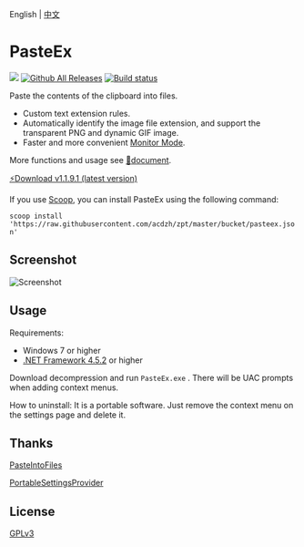 English | [中文](README_CN.md)

# PasteEx
[![](https://img.shields.io/badge/platform-windows-lightgrey.svg?style=flat-square)](https://www.microsoft.com/download/details.aspx?id=30653)
[![Github All Releases](https://img.shields.io/github/downloads/huiyadanli/PasteEx/total.svg?style=flat-square)](https://github.com/huiyadanli/PasteEx/releases)
[![Build status](https://img.shields.io/appveyor/ci/huiyadanli/pasteex.svg?style=flat-square)](https://ci.appveyor.com/project/huiyadanli/pasteex)

<!-- 
[![BuildTest PasteEx](https://github.com/huiyadanli/PasteEx/actions/workflows/PasteEx_Test.yml/badge.svg)](https://github.com/huiyadanli/PasteEx/actions/workflows/PasteEx_Test.yml) 
[![Build Status](https://img.shields.io/endpoint.svg?url=https%3A%2F%2Factions-badge.atrox.dev%2Fhuiyadanli%2FPasteEx%2Fbadge%3Fref%3Dmaster&style=flat-square&label=build)](https://actions-badge.atrox.dev/huiyadanli/PasteEx/goto?ref=master)
-->

Paste the contents of the clipboard into files.

* Custom text extension rules.
* Automatically identify the image file extension, and support the transparent PNG and dynamic GIF image.
* Faster and more convenient [Monitor Mode](https://github.com/huiyadanli/PasteEx/wiki#%E7%9B%91%E5%90%AC%E6%A8%A1%E5%BC%8F).

More functions and usage see [:blue_book:document](https://github.com/huiyadanli/PasteEx/wiki).

[:zap:Download v1.1.9.1 (latest version)](https://github.com/huiyadanli/PasteEx/releases/download/v1.1.9.1/PasteEx.v1.1.9.1.zip)

If you use [Scoop](https://github.com/lukesampson/scoop), you can install PasteEx using the following command:

`scoop install 'https://raw.githubusercontent.com/acdzh/zpt/master/bucket/pasteex.json'`

## Screenshot
![Screenshot](https://raw.githubusercontent.com/huiyadanli/PasteEx/master/Screenshot/Screenshot.png)

## Usage

Requirements:

* Windows 7 or higher
* [.NET Framework 4.5.2](https://www.microsoft.com/en-us/download/details.aspx?id=42642) or higher

Download decompression and run `PasteEx.exe` . There will be UAC prompts when adding context menus.

How to uninstall: It is a portable software. Just remove the context menu on the settings page and delete it.

## Thanks
[PasteIntoFiles](https://github.com/EslaMx7/PasteIntoFiles)

[PortableSettingsProvider](https://github.com/crdx/PortableSettingsProvider)

## License
[GPLv3](https://github.com/huiyadanli/PasteEx/blob/master/LICENSE)

